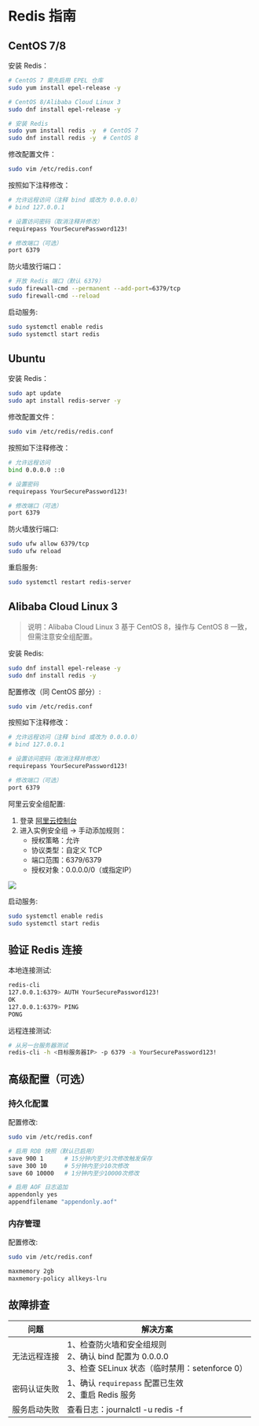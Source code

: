 # Redis 指南

## CentOS 7/8

安装 Redis：

```bash
# CentOS 7 需先启用 EPEL 仓库
sudo yum install epel-release -y

# CentOS 8/Alibaba Cloud Linux 3
sudo dnf install epel-release -y

# 安装 Redis
sudo yum install redis -y  # CentOS 7
sudo dnf install redis -y  # CentOS 8
```

修改配置文件：

```bash
sudo vim /etc/redis.conf
```

按照如下注释修改：

```bash
# 允许远程访问（注释 bind 或改为 0.0.0.0）
# bind 127.0.0.1

# 设置访问密码（取消注释并修改）
requirepass YourSecurePassword123!

# 修改端口（可选）
port 6379
```

防火墙放行端口：

```bash
# 开放 Redis 端口（默认 6379）
sudo firewall-cmd --permanent --add-port=6379/tcp
sudo firewall-cmd --reload
```

启动服务:

```bash
sudo systemctl enable redis
sudo systemctl start redis
```

## Ubuntu

安装 Redis：

```bash
sudo apt update
sudo apt install redis-server -y
```

修改配置文件：

```bash
sudo vim /etc/redis/redis.conf
```

按照如下注释修改：

```bash
# 允许远程访问
bind 0.0.0.0 ::0

# 设置密码
requirepass YourSecurePassword123!

# 修改端口（可选）
port 6379
```

防火墙放行端口:

```bash
sudo ufw allow 6379/tcp
sudo ufw reload
```

重启服务:

```bash
sudo systemctl restart redis-server
```

## Alibaba Cloud Linux 3

> 说明：Alibaba Cloud Linux 3 基于 CentOS 8，操作与 CentOS 8 一致，但需注意安全组配置。

安装 Redis:

```bash
sudo dnf install epel-release -y
sudo dnf install redis -y
```

配置修改（同 CentOS 部分）:

```bash
sudo vim /etc/redis.conf
```

按照如下注释修改：

```bash
# 允许远程访问（注释 bind 或改为 0.0.0.0）
# bind 127.0.0.1

# 设置访问密码（取消注释并修改）
requirepass YourSecurePassword123!

# 修改端口（可选）
port 6379
```

阿里云安全组配置:

1. 登录 [阿里云控制台](https://ecs.console.aliyun.com/)
2. 进入实例安全组 -> 手动添加规则：
   * 授权策略：允许
   * 协议类型：自定义 TCP
   * 端口范围：6379/6379
   * 授权对象：0.0.0.0/0（或指定IP）

![](https://bxsb-dev.oss-cn-shanghai.aliyuncs.com/image-20250404200239872.png)

启动服务:

```bash
sudo systemctl enable redis
sudo systemctl start redis
```

## 验证 Redis 连接

本地连接测试:

```bash
redis-cli
127.0.0.1:6379> AUTH YourSecurePassword123!
OK
127.0.0.1:6379> PING
PONG
```

远程连接测试:

```bash
# 从另一台服务器测试
redis-cli -h <目标服务器IP> -p 6379 -a YourSecurePassword123!
```

## 高级配置（可选）

### 持久化配置

配置修改:

```bash
sudo vim /etc/redis.conf
```

```bash
# 启用 RDB 快照（默认已启用）
save 900 1      # 15分钟内至少1次修改触发保存
save 300 10     # 5分钟内至少10次修改
save 60 10000   # 1分钟内至少10000次修改

# 启用 AOF 日志追加
appendonly yes
appendfilename "appendonly.aof"
```

### 内存管理

配置修改:

```bash
sudo vim /etc/redis.conf
```

```bash
maxmemory 2gb
maxmemory-policy allkeys-lru
```

## 故障排查

| 问题         | 解决方案                                                     |
| ------------ | ------------------------------------------------------------ |
| 无法远程连接 | 1、检查防火墙和安全组规则<br/>2、确认 bind 配置为 0.0.0.0<br/>3、检查 SELinux 状态（临时禁用：setenforce 0） |
| 密码认证失败 | 1、确认 `requirepass` 配置已生效<br/>2、重启 Redis 服务      |
| 服务启动失败 | 查看日志：journalctl -u redis -f                             |
